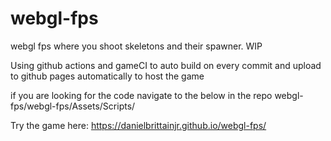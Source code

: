 # webgl-fps
webgl fps where you shoot skeletons and their spawner. WIP

Using github actions and gameCI to auto build on every commit and upload to github pages automatically to host the game

if you are looking for the code navigate to the below in the repo
webgl-fps/webgl-fps/Assets/Scripts/


Try the game here: https://danielbrittainjr.github.io/webgl-fps/ 
